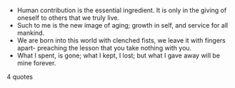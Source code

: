  - Human contribution is the essential ingredient. It is only in the giving of oneself to others that we truly live.
 - Such to me is the new image of aging; growth in self, and service for all mankind.
 - We are born into this world with clenched fists, we leave it with fingers apart- preaching the lesson that you take nothing with you.
 - What I spent, is gone; what I kept, I lost; but what I gave away will be mine forever.

4 quotes